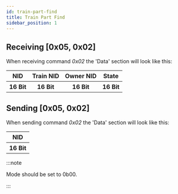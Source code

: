 ```yaml
---
id: train-part-find
title: Train Part Find
sidebar_position: 1
---
```


## Receiving [0x05, 0x02]

When receiving command _0x02_ the 'Data' section will look like this:

<table>
  <tr>
    <th>NID</th>
    <th>Train NID</th>
    <th>Owner NID</th>
    <th>State</th>
  </tr>
  <tr>
    <th>16 Bit</th>
    <th>16 Bit</th>
    <th>16 Bit</th>
    <th>16 Bit</th>
  </tr>
</table>

## Sending [0x05, 0x02]

When sending command _0x02_ the 'Data' section will look like this:

<table>
  <tr>
    <th>NID</th>
  </tr>
  <tr>
    <th>16 Bit</th>
  </tr>
</table>

:::note

Mode should be set to 0b00.

:::
